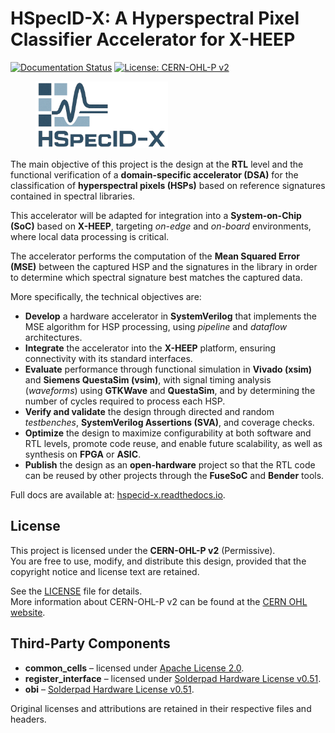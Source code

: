 # HSpecID-X: A Hyperspectral Pixel Classifier Accelerator for X-HEEP 

[![Documentation Status](https://readthedocs.org/projects/hspecid-x/badge/?version=latest)](https://hspecid-x.readthedocs.io/en/latest/)
[![License: CERN-OHL-P v2](https://img.shields.io/badge/License-CERN--OHL--P--v2-blue.svg)](https://ohwr.org/cern_ohl_p_v2.txt)

<figure>
  <img src="https://raw.githubusercontent.com/ppalazon/hspecid-x/main/docs/figures/hspecid-x.png" alt="HSpecID-X logo" width="50%">
</figure>

The main objective of this project is the design at the **RTL** level and the
functional verification of a **domain-specific accelerator (DSA)** for the
classification of **hyperspectral pixels (HSPs)** based on reference signatures
contained in spectral libraries. 

This accelerator will be adapted for integration into a **System-on-Chip (SoC)**
based on **X-HEEP**, targeting *on-edge* and *on-board* environments, where
local data processing is critical.

The accelerator performs the computation of the **Mean Squared Error (MSE)**
between the captured HSP and the signatures in the library in order to determine
which spectral signature best matches the captured data.

More specifically, the technical objectives are:

- **Develop** a hardware accelerator in **SystemVerilog** that implements the
  MSE algorithm for HSP processing, using *pipeline* and *dataflow*
  architectures.
- **Integrate** the accelerator into the **X-HEEP** platform, ensuring
  connectivity with its standard interfaces.
- **Evaluate** performance through functional simulation in **Vivado (xsim)**
  and **Siemens QuestaSim (vsim)**, with signal timing analysis (*waveforms*)
  using **GTKWave** and **QuestaSim**, and by determining the number of cycles
  required to process each HSP.
- **Verify and validate** the design through directed and random *testbenches*,
  **SystemVerilog Assertions (SVA)**, and coverage checks.
- **Optimize** the design to maximize configurability at both software and RTL
  levels, promote code reuse, and enable future scalability, as well as
  synthesis on **FPGA** or **ASIC**.
- **Publish** the design as an **open-hardware** project so that the RTL code
  can be reused by other projects through the **FuseSoC** and **Bender** tools.

Full docs are available at:
[hspecid-x.readthedocs.io](https://hspecid-x.readthedocs.io).

## License

This project is licensed under the **CERN-OHL-P v2** (Permissive).  
You are free to use, modify, and distribute this design, provided that the
copyright notice and license text are retained.  

See the [LICENSE](./LICENSE) file for details.  
More information about CERN-OHL-P v2 can be found at the [CERN OHL
website](https://cern-ohl.web.cern.ch/).

## Third-Party Components

- **common_cells** – licensed under [Apache License 2.0](https://www.apache.org/licenses/LICENSE-2.0).
- **register_interface** – licensed under [Solderpad Hardware License v0.51](http://solderpad.org/licenses/SHL-0.51/).
- **obi** – [Solderpad Hardware License v0.51](http://solderpad.org/licenses/SHL-0.51/).

Original licenses and attributions are retained in their respective files and headers.